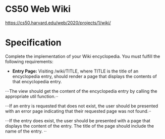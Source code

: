 # CS50 Web Wiki
https://cs50.harvard.edu/web/2020/projects/1/wiki/

# Specification
Complete the implementation of your Wiki encyclopedia. You must fulfill the following requirements:

* **Entry Page:** Visiting /wiki/TITLE, where TITLE is the title of an encyclopedia entry, should render a page that displays the contents of that encyclopedia entry.

 ⋅⋅⋅The view should get the content of the encyclopedia entry by calling the appropriate util function.⋅⋅
 
 ⋅⋅⋅If an entry is requested that does not exist, the user should be presented with an error page indicating that their requested page was not found.⋅⋅
 
 ⋅⋅⋅If the entry does exist, the user should be presented with a page that displays the content of the entry. The title of the page should include the name of the entry. ⋅⋅

